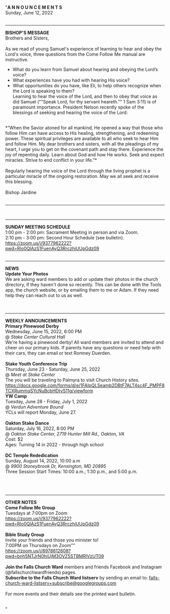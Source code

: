 "**A N N O U N C E M E N T S**<br />
Sunday, June 12, 2022<br />
<br />

<hr />

**BISHOP'S MESSAGE**<br />
Brothers and Sisters,<br />
<br />
As we read of young Samuel's experience of learning to hear and obey the Lord's voice, three questions from the Come Follow Me manual are instructive.<br />
- What do you learn from Samuel about hearing and obeying the Lord’s voice? <br />
- What experiences have you had with hearing His voice? <br />
- What opportunities do you have, like Eli, to help others recognize when the Lord is speaking to them?<br />
Learning to hear the voice of the Lord, and then to obey that voice as did Samuel (""Speak Lord, for thy servant heareth."" 1 Sam 3:11) is of paramount importance. President Nelson recently spoke of the blessings of seeking and hearing the voice of the Lord:<br />
<br />
*“When the Savior atoned for all mankind, He opened a way that those who follow Him can have access to His healing, strengthening, and redeeming power. These spiritual privileges are available to all who seek to hear Him and follow Him. My dear brothers and sisters, with all the pleadings of my heart, I urge you to get on the covenant path and stay there. Experience the joy of repenting daily. Learn about God and how He works. Seek and expect miracles. Strive to end conflict in your life.”*<br />
<br />
Regularly hearing the voice of the Lord through the living prophet is a particular miracle of the ongoing restoration. May we all seek and receive this blessing.<br />
<br />
Bishop Jardine<br />
<br />


<hr />

<br />


<hr />

**SUNDAY MEETING SCHEDULE**<br />
1:00 pm - 2:00 pm: Sacrament Meeting in person and via Zoom. <br />
2:10 pm - 3:00 pm: Second Hour Schedule (see bulletin). <br />
https://zoom.us/j/9377962222?pwd=Rlo0QlAzS1FuenAyQ3RrczhiUUpGdz09<br />
<br />


<hr />

**NEWS**<br />
**Update Your Photos**<br />
We are asking ward members to add or update their photos in the church directory, if they haven't done so recently. This can be done with the Tools app, the church website, or by emailing them to me or Adam. If they need help they can reach out to us as well.<br />
<br />
<br />


<hr />

**WEEKLY ANNOUNCEMENTS**<br />
**Primary Pinewood Derby**<br />
Wednesday, June 15, 2022, 6:00 PM<br />
@ *Stake Center Cultural Hall*<br />
We're having a pinewood derby! All ward members are invited to attend and cheer on our primary kids. If parents have any questions or need help with their cars, they can email or text Romney Duerden.<br />
<br />
**Stake Youth Conference Trip**<br />
Thursday, June 23 - Saturday, June 25, 2022<br />
@ *Meet at Stake Center*<br />
The you will be traveling to Palmyra to visit Church History sites. <br />
https://docs.google.com/forms/d/e/1FAIpQLSeamb2DBtF7ALT4sc4F_PMPF8TCXRummqSYcNuBcbHDtyS11g/viewform<br />
**YW Camp**<br />
Tuesday, June 28 - Friday, July 1, 2022<br />
@ *Verdun Adventure Bound*<br />
YCLs will report Monday, June 27. <br />
<br />
**Oakton Stake Dance**<br />
Saturday, July 16, 2022, 8:00 PM<br />
@ *Oakton Stake Center, 2719 Hunter Mill Rd., Oakton, VA*<br />
Cost: $2<br />
Ages: Turning 14 in 2022 - through high school<br />
<br />
**DC Temple Rededication**<br />
Sunday, August 14, 2022, 10:00 a.m<br />
@ *9900 Stoneybrook Dr, Kensington, MD 20895*<br />
Three Session Start Times: 10:00 a.m., 1:30 p.m., and 5:00 p.m.<br />
<br />
<br />
<br />

<hr />

**OTHER NOTES**<br />
**Come Follow Me Group**<br />
Tuesdays at 7:00pm on Zoom<br />
https://zoom.us/j/9377962222?pwd=Rlo0QlAzS1FuenAyQ3RrczhiUUpGdz09<br />
<br />
**Bible Study Group**<br />
Invite your friends and those you minister to!<br />
7:00PM on Thursdays on Zoom""<br />
https://zoom.us/j/8978612608?pwd=bnh5NTJrN0hiUjM3OVZ5STBMRlVzUT09<br />
<br />
 **Join the Falls Church Ward** members and friends Facebook and Instagram (@fallschurchwardfriends) pages.  <br />
 **Subscribe to the Falls Church Ward listserv** by sending an email to: falls-church-ward-listserv+subscribe@googlegroups.com  <br />
<br />
For more events and their details see the printed ward bulletin.  <br />
<br />

"
